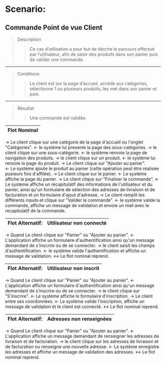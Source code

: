 # Scenario:
## Commande Point de vue Client


>Description
>>Ce cas d’utilisation a pour but de décrire le parcours effectué par l’utilisateur, afin de saisir des produits dans son panier puis de valider une commande.
---


>Conditions
>>Le client est sur la page d’accueil, accède aux catégories, sélectionne 1 ou plusieurs produits, les met dans son panier et paie.
---


>Résultat
>>Une commande est validée.


|Flot Nominal| 
|-----------|
&rarr; Le client clique sur une catégorie de la page d'accueil ou l'onglet "Catégories".
&larr; le système lui presente la page des sous-catégories.
&rarr; le client clique sur une sous-catégorie.
&larr; le système renvoie la page de navigation des produits.
&rarr; le client clique sur un produit.
&larr; le système lui renvoie la page du produit.
&rarr; Le client clique sur "Ajouter au panier".  
&larr; Le système ajoute le produit au panier (cette opération peut être réalisée pusieurs fois d'affilée).
&rarr; Le client clique sur le panier.
&larr; Le système affiche la page du panier.
&rarr; Le client clique sur "Finaliser la commande".
&larr; Le systeme affiche un récapitulatif des informations de l'utilisateur et du panier, ainsi qu'un formulaire de sélection des adresses de livraison et de facturation et un formulaire d'ajout d'adresse.
&rarr; Le client remplit les différents inputs et clique sur "Valider la commande".
&larr; le système valide la commande, affiche un message de validation et envoie un mail avec le recapitulatif de la commande. 

|Flot Alternatif:|Utilisateur non connecté| 
|-----------|-------------
&rarr;  Quand Le client clique sur "Panier" ou "Ajouter au panier". 
&larr; L'application affiche un formulaire d'authentification ainsi qu'un message demandant de s'inscrire ou de se connecter.
&rarr; le client saisit les champs d'authentification.
&larr; le système valide l'authentification et affiche un message de validation.
&harr; Le flot nominal reprend.

|Flot Alternatif:|Utilisateur non inscrit| 
|-----------|-------------
&rarr;  Quand Le client clique sur "Panier" ou "Ajouter au panier". 
&larr; L'application affiche un formulaire d'authentification ainsi qu'un message demandant de s'inscrire ou de se connecter.
&rarr; le client clique sur "S'inscrire".
&larr; Le système affiche le formulaire d'inscription.
&rarr; Le client entre ses coordonnées.
&larr; Le système valide l'inscription, affiche un message de validation et le client est connecté.
&harr; Le flot nominal reprend.

|Flot Alternatif:|Adresses non renseignées| 
|-----------|-------------
&rarr;  Quand Le client clique sur "Panier" ou "Ajouter au panier". 
&larr; L'application affiche un message demandant de renseigner les adresses de livraison et de facturation.
&rarr; le client clique sur les adresses de livraison et de facturation ou renseigne une nouvelle adresse.
&larr; Le système enregistre les adresses et affiche un message de validation des adresses.
&harr; Le flot nominal reprend.


